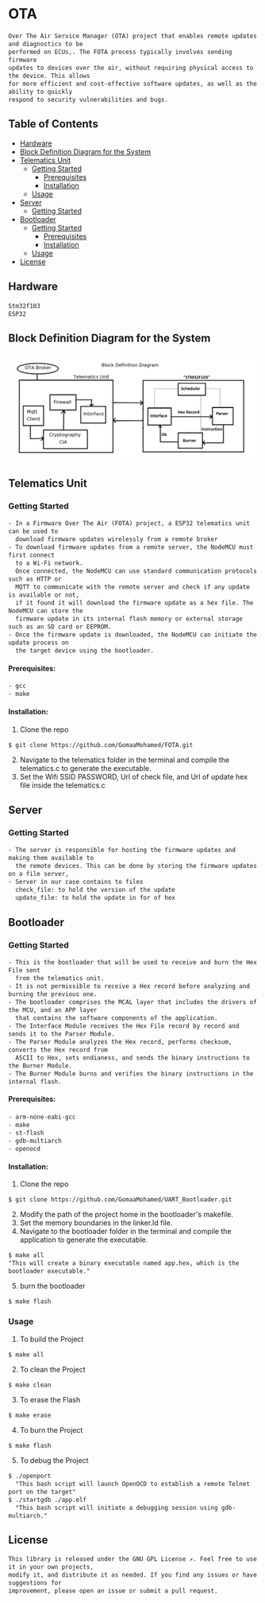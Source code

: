 # OTA
```
Over The Air Service Manager (OTA) project that enables remote updates and diagnostics to be
performed on ECUs,. The FOTA process typically involves sending firmware
updates to devices over the air, without requiring physical access to the device. This allows
for more efficient and cost-effective software updates, as well as the ability to quickly
respond to security vulnerabilities and bugs. 
```

## Table of Contents
- [Hardware](#hardware)
- [Block Definition Diagram for the System](#block_definition_diagram_for_the_system)
- [Telematics Unit](#telematics_unit)
  - [Getting Started](#getting_started)
    - [Prerequisites](#Prerequisites)
    - [Installation](#installation)
  - [Usage](#usage)
- [Server](#server)
    - [Getting Started](#getting_started)
- [Bootloader](#bootloader)
  - [Getting Started](#getting_started)
    - [Prerequisites](#Prerequisites)
    - [Installation](#installation)
  - [Usage](#usage)
- [License](#license)


## Hardware
```
Stm32f103
ESP32
```

  
## Block Definition Diagram for the System
![alt text](./images/FotaSystem.png)

## Telematics Unit
### Getting Started
```
- In a Firmware Over The Air (FOTA) project, a ESP32 telematics unit can be used to
  download firmware updates wirelessly from a remote broker
- To download firmware updates from a remote server, the NodeMCU must first connect
  to a Wi-Fi network.
  Once connected, the NodeMCU can use standard communication protocols such as HTTP or
  MQTT to communicate with the remote server and check if any update is available or not,
  if it found it will download the firmware update as a hex file. The NodeMCU can store the
  firmware update in its internal flash memory or external storage such as an SD card or EEPROM.
- Once the firmware update is downloaded, the NodeMCU can initiate the update process on
  the target device using the bootloader.
```
#### Prerequisites:
```
- gcc
- make
```
#### Installation:
1. Clone the repo
```
$ git clone https://github.com/GomaaMohamed/FOTA.git
```
2. Navigate to the telematics folder in the terminal and compile the telematics.c
   to generate the executable.
3. Set the Wifi SSID PASSWORD, Url of check file, and Url of update hex file inside the telematics.c 
## Server
### Getting Started
```
- The server is responsible for hosting the firmware updates and making them available to
  the remote devices. This can be done by storing the firmware updates on a file server,
- Server in our case contains to files
  check_file: to hold the version of the update
  update_file: to hold the update in for of hex
```
## Bootloader
### Getting Started
```
- This is the bootloader that will be used to receive and burn the Hex File sent
  from the telematics unit.
- It is not permissible to receive a Hex record before analyzing and burning the previous one.
- The bootloader comprises the MCAL layer that includes the drivers of the MCU, and an APP layer
  that contains the software components of the application.
- The Interface Module receives the Hex File record by record and sends it to the Parser Module.
- The Parser Module analyzes the Hex record, performs checksum, converts the Hex record from
  ASCII to Hex, sets endianess, and sends the binary instructions to the Burner Module.
- The Burner Module burns and verifies the binary instructions in the internal flash.
```
#### Prerequisites:
```
- arm-none-eabi-gcc
- make
- st-flash
- gdb-multiarch
- openocd
```
#### Installation:
1. Clone the repo
```
$ git clone https://github.com/GomaaMohamed/UART_Bootloader.git
```
2. Modify the path of the project home in the bootloader's makefile.
3. Set the memory boundaries in the linker.ld file.
4. Navigate to the bootloader folder in the terminal and compile the application to generate the executable.
```
$ make all
"This will create a binary executable named app.hex, which is the bootloader executable."
```
5. burn the bootloader
```
$ make flash
```
### Usage
1. To build the Project
```
$ make all
```
2. To clean the Project
```
$ make clean
```
3. To erase the Flash
```
$ make erase
```
4. To burn the Project
```
$ make flash
```
5. To debug the Project
```
$ ./openport
  "This bash script will launch OpenOCD to establish a remote Telnet port on the target"
$ ./startgdb ./app.elf
  "This bash script will initiate a debugging session using gdb-multiarch."
```

## License
```
This library is released under the GNU GPL License ↗. Feel free to use it in your own projects, 
modify it, and distribute it as needed. If you find any issues or have suggestions for
improvement, please open an issue or submit a pull request.
```






